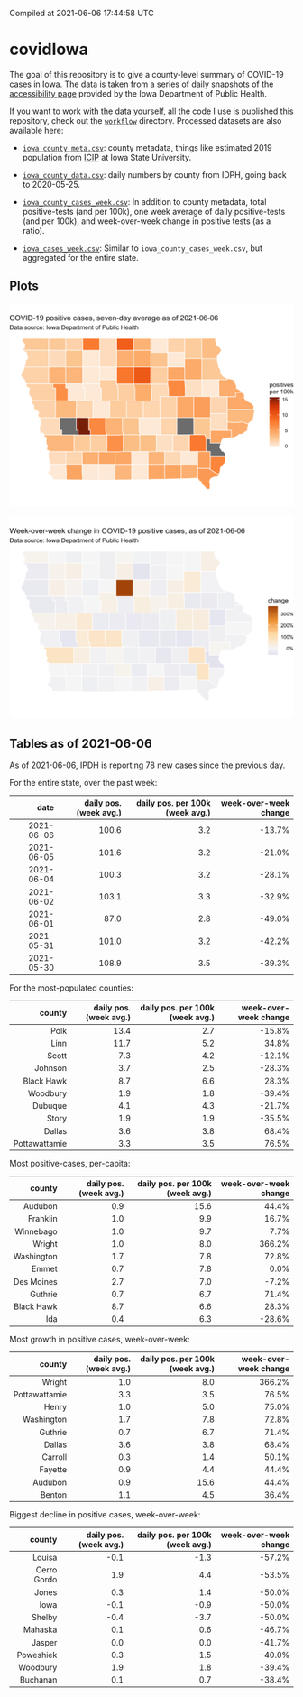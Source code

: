 Compiled at 2021-06-06 17:44:58 UTC

<!-- README.md is generated from README.Rmd. Please edit that file -->

# covidIowa

<!-- badges: start -->

<!-- badges: end -->

The goal of this repository is to give a county-level summary of
COVID-19 cases in Iowa. The data is taken from a series of daily
snapshots of the [accessibility
page](https://coronavirus.iowa.gov/pages/access) provided by the Iowa
Department of Public Health.

If you want to work with the data yourself, all the code I use is
published this repository, check out the [`workflow`](workflow)
directory. Processed datasets are also available here:

  - [`iowa_county_meta.csv`](https://raw.githubusercontent.com/ijlyttle/covidIowa/master/workflow/data/99-publish/iowa_county_meta.csv):
    county metadata, things like estimated 2019 population from
    [ICIP](https://www.icip.iastate.edu/tables/population/counties-estimates)
    at Iowa State University.

  - [`iowa_county_data.csv`](https://raw.githubusercontent.com/ijlyttle/covidIowa/master/workflow/data/99-publish/iowa_county_data.csv):
    daily numbers by county from IDPH, going back to 2020-05-25.

  - [`iowa_county_cases_week.csv`](https://raw.githubusercontent.com/ijlyttle/covidIowa/master/workflow/data/99-publish/iowa_county_data.csv):
    In addition to county metadata, total positive-tests (and per 100k),
    one week average of daily positive-tests (and per 100k), and
    week-over-week change in positive tests (as a ratio).

  - [`iowa_cases_week.csv`](https://raw.githubusercontent.com/ijlyttle/covidIowa/master/workflow/data/99-publish/iowa_cases_week.csv):
    Similar to `iowa_county_cases_week.csv`, but aggregated for the
    entire state.

## Plots

![](workflow/data/99-publish/iowa_cases.png)

![](workflow/data/99-publish/iowa_change.png)

## Tables as of 2021-06-06

As of 2021-06-06, IPDH is reporting 78 new cases since the previous day.

For the entire state, over the past week:

|       date | daily pos. (week avg.) | daily pos. per 100k (week avg.) | week-over-week change |
| ---------: | ---------------------: | ------------------------------: | --------------------: |
| 2021-06-06 |                  100.6 |                             3.2 |               \-13.7% |
| 2021-06-05 |                  101.6 |                             3.2 |               \-21.0% |
| 2021-06-04 |                  100.3 |                             3.2 |               \-28.1% |
| 2021-06-02 |                  103.1 |                             3.3 |               \-32.9% |
| 2021-06-01 |                   87.0 |                             2.8 |               \-49.0% |
| 2021-05-31 |                  101.0 |                             3.2 |               \-42.2% |
| 2021-05-30 |                  108.9 |                             3.5 |               \-39.3% |

For the most-populated counties:

|        county | daily pos. (week avg.) | daily pos. per 100k (week avg.) | week-over-week change |
| ------------: | ---------------------: | ------------------------------: | --------------------: |
|          Polk |                   13.4 |                             2.7 |               \-15.8% |
|          Linn |                   11.7 |                             5.2 |                 34.8% |
|         Scott |                    7.3 |                             4.2 |               \-12.1% |
|       Johnson |                    3.7 |                             2.5 |               \-28.3% |
|    Black Hawk |                    8.7 |                             6.6 |                 28.3% |
|      Woodbury |                    1.9 |                             1.8 |               \-39.4% |
|       Dubuque |                    4.1 |                             4.3 |               \-21.7% |
|         Story |                    1.9 |                             1.9 |               \-35.5% |
|        Dallas |                    3.6 |                             3.8 |                 68.4% |
| Pottawattamie |                    3.3 |                             3.5 |                 76.5% |

Most positive-cases, per-capita:

|     county | daily pos. (week avg.) | daily pos. per 100k (week avg.) | week-over-week change |
| ---------: | ---------------------: | ------------------------------: | --------------------: |
|    Audubon |                    0.9 |                            15.6 |                 44.4% |
|   Franklin |                    1.0 |                             9.9 |                 16.7% |
|  Winnebago |                    1.0 |                             9.7 |                  7.7% |
|     Wright |                    1.0 |                             8.0 |                366.2% |
| Washington |                    1.7 |                             7.8 |                 72.8% |
|      Emmet |                    0.7 |                             7.8 |                  0.0% |
| Des Moines |                    2.7 |                             7.0 |                \-7.2% |
|    Guthrie |                    0.7 |                             6.7 |                 71.4% |
| Black Hawk |                    8.7 |                             6.6 |                 28.3% |
|        Ida |                    0.4 |                             6.3 |               \-28.6% |

Most growth in positive cases, week-over-week:

|        county | daily pos. (week avg.) | daily pos. per 100k (week avg.) | week-over-week change |
| ------------: | ---------------------: | ------------------------------: | --------------------: |
|        Wright |                    1.0 |                             8.0 |                366.2% |
| Pottawattamie |                    3.3 |                             3.5 |                 76.5% |
|         Henry |                    1.0 |                             5.0 |                 75.0% |
|    Washington |                    1.7 |                             7.8 |                 72.8% |
|       Guthrie |                    0.7 |                             6.7 |                 71.4% |
|        Dallas |                    3.6 |                             3.8 |                 68.4% |
|       Carroll |                    0.3 |                             1.4 |                 50.1% |
|       Fayette |                    0.9 |                             4.4 |                 44.4% |
|       Audubon |                    0.9 |                            15.6 |                 44.4% |
|        Benton |                    1.1 |                             4.5 |                 36.4% |

Biggest decline in positive cases, week-over-week:

|      county | daily pos. (week avg.) | daily pos. per 100k (week avg.) | week-over-week change |
| ----------: | ---------------------: | ------------------------------: | --------------------: |
|      Louisa |                  \-0.1 |                           \-1.3 |               \-57.2% |
| Cerro Gordo |                    1.9 |                             4.4 |               \-53.5% |
|       Jones |                    0.3 |                             1.4 |               \-50.0% |
|        Iowa |                  \-0.1 |                           \-0.9 |               \-50.0% |
|      Shelby |                  \-0.4 |                           \-3.7 |               \-50.0% |
|     Mahaska |                    0.1 |                             0.6 |               \-46.7% |
|      Jasper |                    0.0 |                             0.0 |               \-41.7% |
|   Poweshiek |                    0.3 |                             1.5 |               \-40.0% |
|    Woodbury |                    1.9 |                             1.8 |               \-39.4% |
|    Buchanan |                    0.1 |                             0.7 |               \-38.4% |
